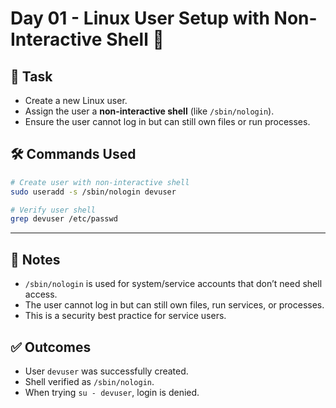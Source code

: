 # Day 01 - Linux User Setup with Non-Interactive Shell 🐧

## 📌 Task
- Create a new Linux user.
- Assign the user a **non-interactive shell** (like `/sbin/nologin`).
- Ensure the user cannot log in but can still own files or run processes.

## 🛠️ Commands Used
```bash
# Create user with non-interactive shell
sudo useradd -s /sbin/nologin devuser

# Verify user shell
grep devuser /etc/passwd
```
--------

## 📝 Notes
- `/sbin/nologin` is used for system/service accounts that don’t need shell access.  
- The user cannot log in but can still own files, run services, or processes.  
- This is a security best practice for service users.  

## ✅ Outcomes
- User `devuser` was successfully created.  
- Shell verified as `/sbin/nologin`.  
- When trying `su - devuser`, login is denied.
